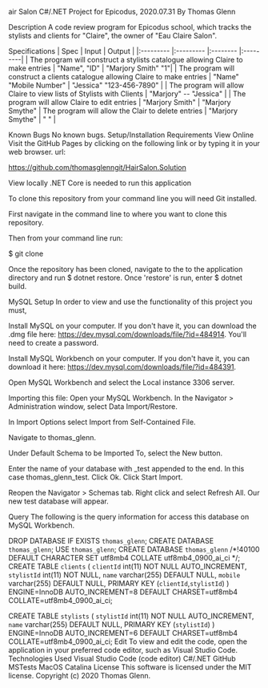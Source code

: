 air Salon
C#/.NET Project for Epicodus, 2020.07.31
By Thomas Glenn


Description
A code review program for Epicodus school, which tracks the stylists and clients for "Claire", the owner of "Eau Claire Salon".

Specifications
| Spec | Input | Output | |:--------- |:--------- |:-------- |:---------| | The program will construct a stylists catalogue allowing Claire to make entries | "Name", "ID" | "Marjory Smith" "1"| | The program will construct a clients catalogue allowing Claire to make entries | "Name" "Mobile Number" | "Jessica" "123-456-7890" | | The program will allow Claire to view lists of Stylists with Clients | "Marjory" -- "Jessica" | | The program will allow Claire to edit entries | "Marjory Smith" | "Marjory Smythe" | The program will allow the Clair to delete entries | "Marjory Smythe" | " " |

Known Bugs
No known bugs.
Setup/Installation Requirements
View Online
Visit the GitHub Pages by clicking on the following link or by typing it in your web browser. url:

https://github.com/thomasglenngit/HairSalon.Solution

View locally
.NET Core is needed to run this application

To clone this repository from your command line you will need Git installed.

First navigate in the command line to where you want to clone this repository.

Then from your command line run:

$ git clone

Once the repository has been cloned, navigate to the to the application directory and run $ dotnet restore. Once 'restore' is run, enter $ dotnet build.

MySQL Setup
In order to view and use the functionality of this project you must,

Install MySQL on your computer. If you don't have it, you can download the .dmg file here: https://dev.mysql.com/downloads/file/?id=484914. You'll need to create a password.

Install MySQL Workbench on your computer. If you don't have it, you can download it here: https://dev.mysql.com/downloads/file/?id=484391.

Open MySQL Workbench and select the Local instance 3306 server.

Importing this file:
Open your MySQL Workbench. In the Navigator > Administration window, select Data Import/Restore.

In Import Options select Import from Self-Contained File.

Navigate to thomas_glenn.

Under Default Schema to be Imported To, select the New button.

Enter the name of your database with _test appended to the end. In this case thomas_glenn_test. Click Ok. Click Start Import.

Reopen the Navigator > Schemas tab. Right click and select Refresh All. Our new test database will appear.

Query
The following is the query information for access this database on MySQL Workbench.

DROP DATABASE IF EXISTS `thomas_glenn`;
CREATE DATABASE `thomas_glenn`;
USE `thomas_glenn`;
CREATE DATABASE `thomas_glenn` /*!40100 DEFAULT CHARACTER SET utf8mb4 COLLATE utf8mb4_0900_ai_ci */;
CREATE TABLE `clients` (
  `clientId` int(11) NOT NULL AUTO_INCREMENT,
  `stylistId` int(11) NOT NULL,
  `name` varchar(255) DEFAULT NULL,
  `mobile` varchar(255) DEFAULT NULL,
  PRIMARY KEY (`clientId`,`stylistId`)
) ENGINE=InnoDB AUTO_INCREMENT=8 DEFAULT CHARSET=utf8mb4 COLLATE=utf8mb4_0900_ai_ci;

CREATE TABLE `stylists` (
  `stylistId` int(11) NOT NULL AUTO_INCREMENT,
  `name` varchar(255) DEFAULT NULL,
  PRIMARY KEY (`stylistId`)
) ENGINE=InnoDB AUTO_INCREMENT=6 DEFAULT CHARSET=utf8mb4 COLLATE=utf8mb4_0900_ai_ci;
Edit
To view and edit the code, open the application in your preferred code editor, such as Visual Studio Code.
Technologies Used
Visual Studio Code (code editor)
C#/.NET
GitHub
MSTests
MacOS Catalina
License
This software is licensed under the MIT license. Copyright (c) 2020 Thomas Glenn.